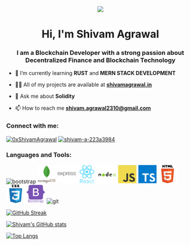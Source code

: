 <div id="header" align="center">
  <img src="https://media.giphy.com/media/M9gbBd9nbDrOTu1Mqx/giphy.gif" width="100"/>
</div>

<h1 align="center">Hi, I'm Shivam Agrawal</h1>
<h3 align="center">I am a Blockchain Developer with a strong passion about Decentralized Finance and Blockchain Technology</h3>

- 🌱 I’m currently learning **RUST** and **MERN STACK DEVELOPMENT**

- 👨‍💻 All of my projects are available at **[shivamagrawal.in](https://www.shivamagrawal.in/)**

- 💬 Ask me about **Solidity**

- 📫 How to reach me **shivam.agrawal2310@gmail.com**

<h3 align="left">Connect with me:</h3>
<p align="left">
<a href="https://twitter.com/0xShivamAgrawal" target="blank"><img align="center" src="https://raw.githubusercontent.com/rahuldkjain/github-profile-readme-generator/master/src/images/icons/Social/twitter.svg" alt="0xShivamAgrawal" height="30" width="40" /></a>
<a href="https://www.linkedin.com/in/shivam-a-223a3984/" target="blank"><img align="center" src="https://raw.githubusercontent.com/rahuldkjain/github-profile-readme-generator/master/src/images/icons/Social/linked-in-alt.svg" alt="shivam-a-223a3984" height="30" width="40" /></a>
</p>

<h3 align="left">Languages and Tools:</h3>
<p align="left"> <a href="https://docs.soliditylang.org/" target="_blank" rel="noreferrer" style="text-decoration:none"> <img src="https://docs.soliditylang.org/en/v0.8.7/_images/logo.svg" alt="bootstrap" width="50" height="50"/> </a> <a href="https://www.mongodb.com/" target="_blank" rel="noreferrer" style="text-decoration:none"> <img src="https://raw.githubusercontent.com/devicons/devicon/master/icons/mongodb/mongodb-original-wordmark.svg" alt="mongodb" width="50" height="50"/><a href="https://expressjs.com" target="_blank" rel="noreferrer" style="text-decoration:none"> <img src="https://raw.githubusercontent.com/devicons/devicon/master/icons/express/express-original-wordmark.svg" alt="express" width="50" height="50"/> </a> <a href="https://reactjs.org/" target="_blank" rel="noreferrer" style="text-decoration:none"> <img src="https://raw.githubusercontent.com/devicons/devicon/master/icons/react/react-original-wordmark.svg" alt="react" width="50" height="50"/> </a> <a href="https://nodejs.org" target="_blank" rel="noreferrer" style="text-decoration:none"> <img src="https://raw.githubusercontent.com/devicons/devicon/master/icons/nodejs/nodejs-original-wordmark.svg" alt="nodejs" width="50" height="50"/> <a href="https://www.javascript.com/" target="_blank" rel="noreferrer" style="text-decoration:none"> <img src="https://raw.githubusercontent.com/devicons/devicon/master/icons/javascript/javascript-original.svg" alt="javascript" width="50" height="50"/> <a href="https://www.typescriptlang.org/" target="_blank" rel="noreferrer" style="text-decoration:none;"> <img src="https://raw.githubusercontent.com/devicons/devicon/master/icons/typescript/typescript-original.svg" alt="typescript" width="50" height="50"/> </a>  <a href="https://www.w3.org/html/" target="_blank" rel="noreferrer" style="text-decoration:none"> <img src="https://raw.githubusercontent.com/devicons/devicon/master/icons/html5/html5-original-wordmark.svg" alt="html5" width="50" height="50"/> </a> <a href="https://www.w3schools.com/css/" target="_blank" rel="noreferrer" style="text-decoration:none"> <img src="https://raw.githubusercontent.com/devicons/devicon/master/icons/css3/css3-original-wordmark.svg" alt="css3" width="50" height="50"/> </a> </a> <a href="https://getbootstrap.com" target="_blank" rel="noreferrer" style="text-decoration:none"> <img src="https://raw.githubusercontent.com/devicons/devicon/master/icons/bootstrap/bootstrap-plain-wordmark.svg" alt="bootstrap" width="50" height="50"/> </a>    <a href="https://git-scm.com/" target="_blank" rel="noreferrer" style="text-decoration:none"> <img src="https://www.vectorlogo.zone/logos/git-scm/git-scm-icon.svg" alt="git" width="50" height="50"/> </a>  </a>   </p>

[![GitHub Streak](http://github-readme-streak-stats.herokuapp.com?user=Shivam78288&theme=dark&background=000000)](https://git.io/streak-stats)

[![Shivam's GitHub stats](https://github-readme-stats.vercel.app/api?username=Shivam78288&theme=vision-friendly-dark)](https://github.com/anuraghazra/github-readme-stats)

[![Top Langs](https://github-readme-stats.vercel.app/api/top-langs/?username=Shivam78288&layout=compact&theme=vision-friendly-dark)](https://github.com/anuraghazra/github-readme-stats)
